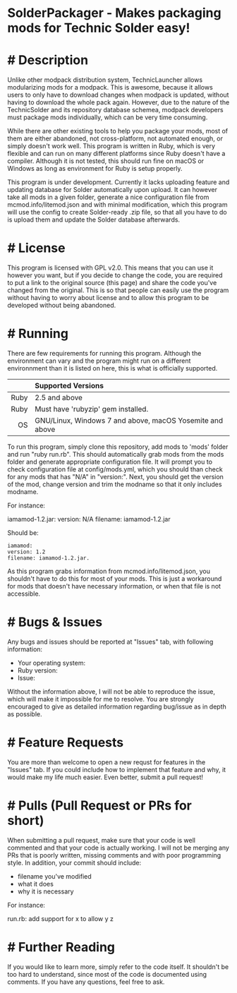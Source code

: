 # SolderPackager - Makes packaging mods for Technic Solder easy!

# # Description

Unlike other modpack distribution system, TechnicLauncher allows modularizing mods for a modpack. This is awesome, because it allows users to only have to download changes when modpack is updated, without having to download the whole pack again. However, due to the nature of the TechnicSolder and its repository database schemea, modpack developers must package mods individually, which can be very time consuming. 

While there are other existing tools to help you package your mods, most of them are either abandoned, not cross-platform, not automated enough, or simply doesn't work well. This program is written in Ruby, which is very flexible and can run on many different platforms since Ruby doesn't have a compiler. Although it is not tested, this should run fine on macOS or Windows as long as environment for Ruby is setup properly.

This program is under development. Currently it lacks uploading feature and updating database for Solder automatically upon upload. It can however take all mods in a given folder, generate a nice configuration file from mcmod.info/litemod.json and with minimal modification, which this program will use the config to create Solder-ready .zip file, so that all you have to do is upload them and update the Solder database afterwards.

# # License

This program is licensed with GPL v2.0. This means that you can use it however you want, but if you decide to change the code, you are required to put a link to the original source (this page) and share the code you've changed from the original. This is so that people can easily use the program without having to worry about license and to allow this program to be developed without being abandoned.

# # Running

There are few requirements for running this program. Although the environment can vary and the program might run on a different environnment than it is listed on here, this is what is officially supported.

&nbsp; | Supported Versions
----: | :----------
Ruby | 2.5 and above
Ruby | Must have 'rubyzip' gem installed. 
OS | GNU/Linux, Windows 7 and above, macOS Yosemite and above

To run this program, simply clone this repository, add mods to 'mods' folder and run "ruby run.rb". This should automatically grab mods from the mods folder and generate appropriate configuration file. It will prompt you to check configuration file at config/mods.yml, which you should than check for any mods that has "N/A" in "version:". Next, you should get the version of the mod, change version and trim the modname so that it only includes modname.

For instance:

iamamod-1.2.jar:
   version: N/A
   filename: iamamod-1.2.jar
   
Should be:
    
    iamamod:
    version: 1.2
    filename: iamamod-1.2.jar.
    
As this program grabs information from mcmod.info/litemod.json, you shouldn't have to do this for most of your mods. This is just a workaround for mods that doesn't have necessary information, or when that file is not accessible.

# # Bugs & Issues

Any bugs and issues should be reported at "Issues" tab, with following information:

- Your operating system: 
- Ruby version:
- Issue:

Without the information above, I will not be able to reproduce the issue, which will make it impossible for me to resolve. You are strongly encouraged to give as detailed information regarding bug/issue as in depth as possible. 

# # Feature Requests

You are more than welcome to open a new requst for features in the "Issues" tab. If you could include how to implement that feature and why, it would make my life much easier. Even better, submit a pull request!

# # Pulls (Pull Request or PRs for short)

When submitting a pull request, make sure that your code is well commented and that your code is actually working. I will not be merging any PRs that is poorly written, missing comments and with poor programming style. In addition, your commit should include:

- filename you've modified
- what it does
- why it is necessary

For instance:

run.rb: add support for x to allow y z

# # Further Reading

If you would like to learn more, simply refer to the code itself. It shouldn't be too hard to understand, since most of the code is documented using comments. If you have any questions, feel free to ask.
